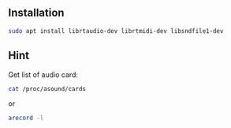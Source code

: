 ## Installation

```sh
sudo apt install librtaudio-dev librtmidi-dev libsndfile1-dev
```

## Hint

Get list of audio card:

```sh
cat /proc/asound/cards
```

or 

```sh
arecord -l
```
